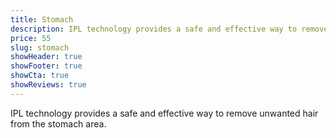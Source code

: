 ```yaml
---
title: Stomach
description: IPL technology provides a safe and effective way to remove unwanted hair from the stomach area.
price: 55
slug: stomach
showHeader: true
showFooter: true
showCta: true
showReviews: true
---
```


IPL technology provides a safe and effective way to remove unwanted hair from the stomach area.
